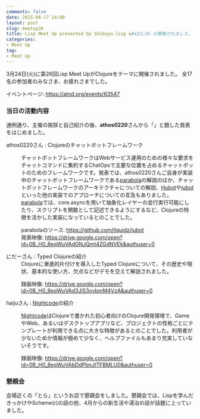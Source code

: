 ```yaml
---
comments: false
date: 2015-06-17 14:00
layout: post
slug: meetup26
title: Lisp Meet Up presented by Shibuya.lisp &#x23;26 が開催されました。
categories:
- Meet Up
tag:
- Meet Up
---
```


<p>
3月24日(火)に第26回Lisp Meet UpがClojureをテーマに開催されました。
全17名の参加者のみなさま、お疲れさまでした。
</p>

<p>
イベントページ: <a href="https://atnd.org/events/63547">https://atnd.org/events/63547</a>
</p>

<h3>当日の活動内容</h3>

通例通り、主催の挨拶と自己紹介の後、<b>athos0220</b>さんから「」と題した発表をはじめました。

<p>
<dl>
</dt> athos0220さん : Clojureのチャットボットフレームワーク</dt>
<dd>
<p>
チャットボットフレームワークはWebサービス運用のための様々な要求をチャットコマンドに集約するChatOpsで主要な位置を占めるチャットボットのためのフレームワークです。発表では、athos0220さんご自身が実装中のチャットボットフレームワークである<a href="https://github.com/liquidz/jubot">parabola</a>の解説のほか、チャットボットフレームワークのアーキテクチャについての解説、<a href="https://hubot.github.com/">Hubot</a>や<a href="https://github.com/liquidz/jubot">jubot</a>といった他の実装でのアプローチについての言及もありました。
<a href="https://github.com/liquidz/jubot">parabola</a>では、core.asyncを用いて抽象化レイヤーの並行実行可能にしたり、スクリプトを関数として記述できるようにするなど、Clojureの特徴を活かした実装になっているとのことでした。
</p>
<p>
<dd>parabolaのソース: <a href="https://github.com/liquidz/jubot">https://github.com/liquidz/jubot</a></dd>
<dd>発表映像: <a href="https://drive.google.com/open?id=0B_H0_8eqWuVAdGNJQmt4ZGdNVEk&authuser=0">https://drive.google.com/open?id=0B_H0_8eqWuVAdGNJQmt4ZGdNVEk&authuser=0</a></dd>
</dd>
</p>
</dt>にだーさん : Typed Clojureの紹介</dt>
<dd>
Clojureに漸進的片付けを導入したTyped Clojureについて、その歴史や現状、基本的な使い方、欠点などがデモを交えて解説されました。
</dd>
<p>
<dd>
録画映像: <a href="https://drive.google.com/open?id=0B_H0_8eqWuVAd3JlS3oybmM4VzA&authuser=0">https://drive.google.com/open?id=0B_H0_8eqWuVAd3JlS3oybmM4VzA&authuser=0</a>
</dd>
</p>

</dt>haijuさん : <a href="https://sekao.net/nightcode/">Nightcode</a>の紹介</dt>
<dd>
<p>
<a href="https://sekao.net/nightcode/">Nightcode</a>はClojureで書かれた初心者向けのClojure開発環境で、GameやWeb、あるいはデスクトップアプリなど、プロジェクトの性格ごとにテンプレートが利用できる点に大きな特徴があるとのことでした。利用者が少ないためか情報が極めて少なく、ヘルプファイルもあまり充実していないそうです。
</p>
</p>
<dd>
録画映像: <a
href="https://drive.google.com/open?id=0B_H0_8eqWuVAbDdPbnJtTFBMLU0&authuser=0">https://drive.google.com/open?id=0B_H0_8eqWuVAbDdPbnJtTFBMLU0&authuser=0</a>
</dd>
</p>
</dd>
</dl>
<h3>懇親会</h3>

会場近くの「とら」というお店で懇親会をしました。懇親会では、Lispを学んだきっかけやScheme(r)の話の他、4月からの新生活や湯治の話が話題に上っていました。
